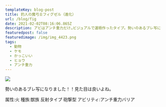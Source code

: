 ```yaml
---
templateKey: blog-post
title: 豹人の魔弓士フィグゼル（進化）
url: /blog/fig
date: 2021-02-02T08:16:06.865Z
description: アビはアンチ重力だけ…ビジュアルで運極作ったタイプ。勢いのあるブレ写になりました！！
featuredpost: false
featuredimage: /img/img_4423.png
tags:
  - 動物
  - ケモ
  - かっこいい
  - ヒョウ
  - アンチ重力
---
```

![](/img/img_4423.png)

勢いのあるブレ写になりました！！見た目は良いよね。

属性:火
種族:獣族
反射タイプ 砲撃型
アビリティ:アンチ重力バリア
